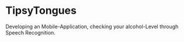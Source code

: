 # TipsyTongues
Developing an Mobile-Application, checking your alcohol-Level through Speech Recognition.
